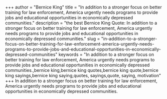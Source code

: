 +++
author = "Bernice King"
title = "In addition to a stronger focus on better training for law enforcement, America urgently needs programs to provide jobs and educational opportunities in economically depressed communities."
description = "the best Bernice King Quote: In addition to a stronger focus on better training for law enforcement, America urgently needs programs to provide jobs and educational opportunities in economically depressed communities."
slug = "in-addition-to-a-stronger-focus-on-better-training-for-law-enforcement-america-urgently-needs-programs-to-provide-jobs-and-educational-opportunities-in-economically-depressed-communities"
keywords = "In addition to a stronger focus on better training for law enforcement, America urgently needs programs to provide jobs and educational opportunities in economically depressed communities.,bernice king,bernice king quotes,bernice king quote,bernice king sayings,bernice king saying,quotes, sayings,quote, saying, motivation"
+++
In addition to a stronger focus on better training for law enforcement, America urgently needs programs to provide jobs and educational opportunities in economically depressed communities.

